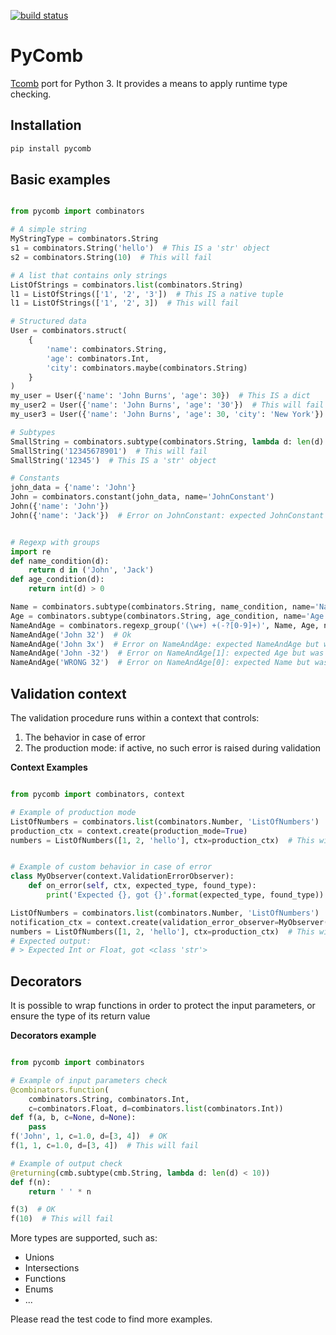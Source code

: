 [![build status](https://img.shields.io/travis/fcracker79/pycomb/master.svg?style=flat-square)](https://travis-ci.org/fcracker79/pycomb)

PyComb
======


[Tcomb](http://www.github.com/gcanti/tcomb) port for Python 3.
It provides a means to apply runtime type checking.

Installation
------------

```sh
pip install pycomb
```

Basic examples
--------------

```python

from pycomb import combinators

# A simple string
MyStringType = combinators.String
s1 = combinators.String('hello')  # This IS a 'str' object
s2 = combinators.String(10)  # This will fail

# A list that contains only strings
ListOfStrings = combinators.list(combinators.String)
l1 = ListOfStrings(['1', '2', '3'])  # This IS a native tuple
l1 = ListOfStrings(['1', '2', 3])  # This will fail

# Structured data
User = combinators.struct(
    {
        'name': combinators.String, 
        'age': combinators.Int, 
        'city': combinators.maybe(combinators.String)
    }
)
my_user = User({'name': 'John Burns', 'age': 30})  # This IS a dict
my_user2 = User({'name': 'John Burns', 'age': '30'})  # This will fail
my_user3 = User({'name': 'John Burns', 'age': 30, 'city': 'New York'})  # This IS a dict

# Subtypes
SmallString = combinators.subtype(combinators.String, lambda d: len(d) <= 10)  # Strings shorter than 11 characters
SmallString('12345678901')  # This will fail
SmallString('12345')  # This IS a 'str' object

# Constants
john_data = {'name': 'John'}
John = combinators.constant(john_data, name='JohnConstant')
John({'name': 'John'})
John({'name': 'Jack'})  # Error on JohnConstant: expected JohnConstant but was dict


# Regexp with groups
import re
def name_condition(d):
    return d in ('John', 'Jack')
def age_condition(d):
    return int(d) > 0

Name = combinators.subtype(combinators.String, name_condition, name='Name')
Age = combinators.subtype(combinators.String, age_condition, name='Age')
NameAndAge = combinators.regexp_group('(\w+) +(-?[0-9]+)', Name, Age, name='NameAndAge')
NameAndAge('John 32')  # Ok
NameAndAge('John 3x')  # Error on NameAndAge: expected NameAndAge but was str
NameAndAge('John -32')  # Error on NameAndAge[1]: expected Age but was str
NameAndAge('WRONG 32')  # Error on NameAndAge[0]: expected Name but was str


```

Validation context
------------------
The validation procedure runs within a context that controls:

1. The behavior in case of error
2. The production mode: if active, no such error is raised during validation

**Context Examples**

```python

from pycomb import combinators, context

# Example of production mode
ListOfNumbers = combinators.list(combinators.Number, 'ListOfNumbers')
production_ctx = context.create(production_mode=True)
numbers = ListOfNumbers([1, 2, 'hello'], ctx=production_ctx)  # This will NOT fail


# Example of custom behavior in case of error
class MyObserver(context.ValidationErrorObserver):
    def on_error(self, ctx, expected_type, found_type):
        print('Expected {}, got {}'.format(expected_type, found_type))

ListOfNumbers = combinators.list(combinators.Number, 'ListOfNumbers')
notification_ctx = context.create(validation_error_observer=MyObserver())
numbers = ListOfNumbers([1, 2, 'hello'], ctx=production_ctx)  # This will NOT fail
# Expected output:
# > Expected Int or Float, got <class 'str'>

```

Decorators
----------
It is possible to wrap functions in order to protect the input parameters,
or ensure the type of its return value

**Decorators example**

```python

from pycomb import combinators

# Example of input parameters check
@combinators.function(
    combinators.String, combinators.Int,
    c=combinators.Float, d=combinators.list(combinators.Int))
def f(a, b, c=None, d=None):
    pass
f('John', 1, c=1.0, d=[3, 4])  # OK
f(1, 1, c=1.0, d=[3, 4])  # This will fail

# Example of output check
@returning(cmb.subtype(cmb.String, lambda d: len(d) < 10))
def f(n):
    return ' ' * n

f(3)  # OK
f(10)  # This will fail

```

More types are supported, such as:

* Unions
* Intersections
* Functions
* Enums
* ...

Please read the test code to find more examples.
